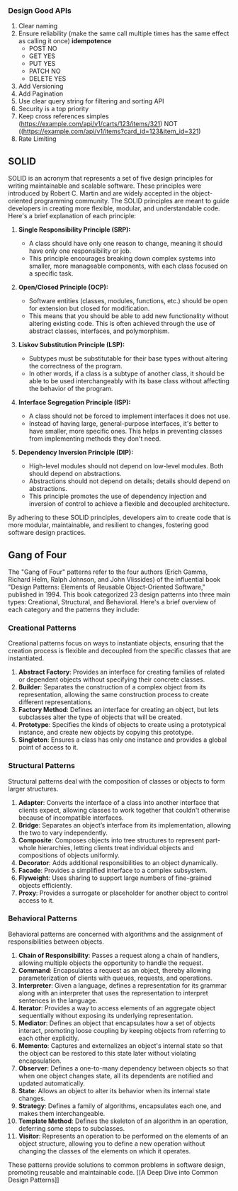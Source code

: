 ### Design Good APIs
1. Clear naming
2. Ensure reliability (make the same call multiple times has the same effect as calling it once)
	   **idempotence**
	- POST NO
	- GET YES
	- PUT YES
	- PATCH NO
	- DELETE YES
3. Add Versioning
4. Add Pagination
5. Use clear query string for filtering and sorting API
6. Security is a top priority
7. Keep cross references simples (https://example.com/api/v1/carts/123/items/321) 
	NOT ((https://example.com/api/v1/items?card_id=123&item_id=321)
8. Rate Limiting


## SOLID
SOLID is an acronym that represents a set of five design principles for writing maintainable and scalable software. These principles were introduced by Robert C. Martin and are widely accepted in the object-oriented programming community. The SOLID principles are meant to guide developers in creating more flexible, modular, and understandable code. Here's a brief explanation of each principle:

1. **Single Responsibility Principle (SRP):**
    
    - A class should have only one reason to change, meaning it should have only one responsibility or job.
    - This principle encourages breaking down complex systems into smaller, more manageable components, with each class focused on a specific task.
2. **Open/Closed Principle (OCP):**
    
    - Software entities (classes, modules, functions, etc.) should be open for extension but closed for modification.
    - This means that you should be able to add new functionality without altering existing code. This is often achieved through the use of abstract classes, interfaces, and polymorphism.
3. **Liskov Substitution Principle (LSP):**
    
    - Subtypes must be substitutable for their base types without altering the correctness of the program.
    - In other words, if a class is a subtype of another class, it should be able to be used interchangeably with its base class without affecting the behavior of the program.
4. **Interface Segregation Principle (ISP):**
    
    - A class should not be forced to implement interfaces it does not use.
    - Instead of having large, general-purpose interfaces, it's better to have smaller, more specific ones. This helps in preventing classes from implementing methods they don't need.
5. **Dependency Inversion Principle (DIP):**
    
    - High-level modules should not depend on low-level modules. Both should depend on abstractions.
    - Abstractions should not depend on details; details should depend on abstractions.
    - This principle promotes the use of dependency injection and inversion of control to achieve a flexible and decoupled architecture.

By adhering to these SOLID principles, developers aim to create code that is more modular, maintainable, and resilient to changes, fostering good software design practices.
## Gang of Four

The "Gang of Four" patterns refer to the four authors (Erich Gamma, Richard Helm, Ralph Johnson, and John Vlissides) of the influential book "Design Patterns: Elements of Reusable Object-Oriented Software," published in 1994. This book categorized 23 design patterns into three main types: Creational, Structural, and Behavioral. Here's a brief overview of each category and the patterns they include:

### Creational Patterns
Creational patterns focus on ways to instantiate objects, ensuring that the creation process is flexible and decoupled from the specific classes that are instantiated.

1. **Abstract Factory**: Provides an interface for creating families of related or dependent objects without specifying their concrete classes.
2. **Builder**: Separates the construction of a complex object from its representation, allowing the same construction process to create different representations.
3. **Factory Method**: Defines an interface for creating an object, but lets subclasses alter the type of objects that will be created.
4. **Prototype**: Specifies the kinds of objects to create using a prototypical instance, and create new objects by copying this prototype.
5. **Singleton**: Ensures a class has only one instance and provides a global point of access to it.

### Structural Patterns
Structural patterns deal with the composition of classes or objects to form larger structures.

1. **Adapter**: Converts the interface of a class into another interface that clients expect, allowing classes to work together that couldn't otherwise because of incompatible interfaces.
2. **Bridge**: Separates an object’s interface from its implementation, allowing the two to vary independently.
3. **Composite**: Composes objects into tree structures to represent part-whole hierarchies, letting clients treat individual objects and compositions of objects uniformly.
4. **Decorator**: Adds additional responsibilities to an object dynamically.
5. **Facade**: Provides a simplified interface to a complex subsystem.
6. **Flyweight**: Uses sharing to support large numbers of fine-grained objects efficiently.
7. **Proxy**: Provides a surrogate or placeholder for another object to control access to it.

### Behavioral Patterns
Behavioral patterns are concerned with algorithms and the assignment of responsibilities between objects.

1. **Chain of Responsibility**: Passes a request along a chain of handlers, allowing multiple objects the opportunity to handle the request.
2. **Command**: Encapsulates a request as an object, thereby allowing parameterization of clients with queues, requests, and operations.
3. **Interpreter**: Given a language, defines a representation for its grammar along with an interpreter that uses the representation to interpret sentences in the language.
4. **Iterator**: Provides a way to access elements of an aggregate object sequentially without exposing its underlying representation.
5. **Mediator**: Defines an object that encapsulates how a set of objects interact, promoting loose coupling by keeping objects from referring to each other explicitly.
6. **Memento**: Captures and externalizes an object's internal state so that the object can be restored to this state later without violating encapsulation.
7. **Observer**: Defines a one-to-many dependency between objects so that when one object changes state, all its dependents are notified and updated automatically.
8. **State**: Allows an object to alter its behavior when its internal state changes.
9. **Strategy**: Defines a family of algorithms, encapsulates each one, and makes them interchangeable.
10. **Template Method**: Defines the skeleton of an algorithm in an operation, deferring some steps to subclasses.
11. **Visitor**: Represents an operation to be performed on the elements of an object structure, allowing you to define a new operation without changing the classes of the elements on which it operates.

These patterns provide solutions to common problems in software design, promoting reusable and maintainable code.
[[A Deep Dive into Common Design Patterns]]

